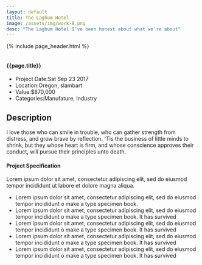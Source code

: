 ```yaml
---
layout: default
title: The Laghum Hotel
image: /assets/img/work-8.png
desc: "The Laghum Hotel I’ve been honest about what we’re about"
---
```


{% include page_header.html %}
<!-- start Project Details section -->
<section class="project-details-section section-padding">
    <div class="container">
        <div class="row">
            <div class="col-md-12">
                <div class="project-gallery-slider">
                    <div class="project-single-image">
                        <img src="{{site.baseurl}}/assets/img/project-lrg.jpg" alt="">
                    </div>
                    <div class="project-single-image">
                        <img src="{{site.baseurl}}/assets/img/project-lrg-2.jpg" alt="">
                    </div>
                    <div class="project-single-image">
                        <img src="{{site.baseurl}}/assets/img/project-lrg-3.jpg" alt="">
                    </div>
                </div>
            </div>
            <div class="col-md-5">
                <div class="project-details">
                    <h4 class="project-heading">{{page.title}}</h4>
                    <ul>
                        <li><span>Project Date:</span>Sat Sep 23 2017</li>
                        <li><span>Location:</span>Oregon, slambart</li>
                        <li><span>Value:</span>$870,000</li>
                        <li><span>Categories:</span>Manufature, Industry</li>
                    </ul>
                    </div>
            </div>
            <div class="col-md-7">
                <div class="project-description">
                    <h2>Description</h2>
                    <p>I love those who can smile in trouble, who can gather strength from distress, and grow brave by reflection. 'Tis the business of little minds to shrink, but they whose heart is firm, and whose conscience approves their conduct, will pursue their principles unto death.</p>
                    <div class="our-mission-list">
                        <h4>Project Specification</h4>
                        <p>Lorem ipsum dolor sit amet, consectetur adipiscing elit, sed do eiusmod tempor incididunt ut labore et dolore magna aliqua.</p>
                        <ul>
                            <li>Lorem ipsum dolor sit amet, consectetur adipiscing elit, sed do eiusmod tempor incididunt o make a type specimen book.
                            </li>
                            <li>Lorem ipsum dolor sit amet, consectetur adipiscing elit, sed do eiusmod tempor incididunt o make a type specimen book. It has survived
                            </li>
                            <li>Lorem ipsum dolor sit amet, consectetur adipiscing elit, sed do eiusmod tempor incididunt o make a type specimen book. It has survived
                            </li>
                            <li>Lorem ipsum dolor sit amet, consectetur adipiscing elit, sed do eiusmod tempor incididunt o make a type specimen book. It has survived
                            </li>
                            <li>Lorem ipsum dolor sit amet, consectetur adipiscing elit, sed do eiusmod tempor incididunt o make a type specimen book. It has survived
                            </li>
                        </ul>
                    </div>
                </div>
            </div>
        </div>
    </div>
</section>
<!-- end of Project Details section -->